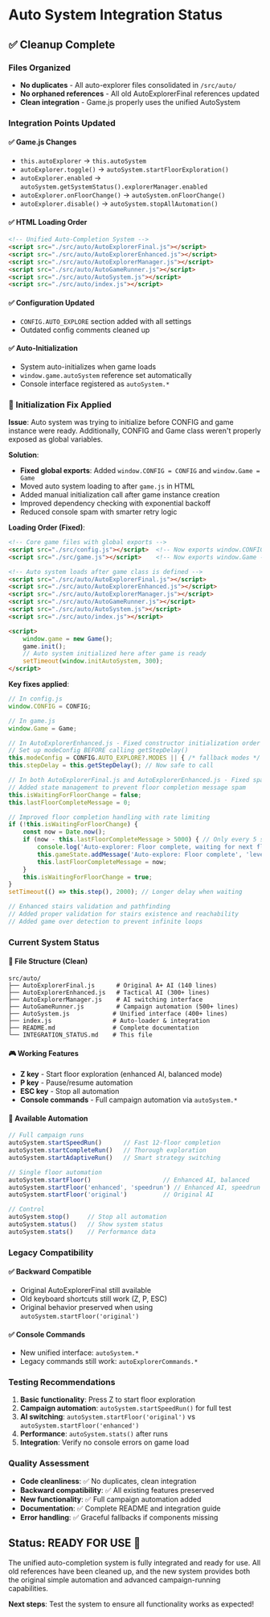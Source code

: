 # Auto System Integration Status

## ✅ Cleanup Complete

### Files Organized
- **No duplicates** - All auto-explorer files consolidated in `/src/auto/`
- **No orphaned references** - All old AutoExplorerFinal references updated
- **Clean integration** - Game.js properly uses the unified AutoSystem

### Integration Points Updated

#### ✅ Game.js Changes
- `this.autoExplorer` → `this.autoSystem`
- `autoExplorer.toggle()` → `autoSystem.startFloorExploration()`
- `autoExplorer.enabled` → `autoSystem.getSystemStatus().explorerManager.enabled`
- `autoExplorer.onFloorChange()` → `autoSystem.onFloorChange()`
- `autoExplorer.disable()` → `autoSystem.stopAllAutomation()`

#### ✅ HTML Loading Order
```html
<!-- Unified Auto-Completion System -->
<script src="./src/auto/AutoExplorerFinal.js"></script>
<script src="./src/auto/AutoExplorerEnhanced.js"></script>
<script src="./src/auto/AutoExplorerManager.js"></script>
<script src="./src/auto/AutoGameRunner.js"></script>
<script src="./src/auto/AutoSystem.js"></script>
<script src="./src/auto/index.js"></script>
```

#### ✅ Configuration Updated
- `CONFIG.AUTO_EXPLORE` section added with all settings
- Outdated config comments cleaned up

#### ✅ Auto-Initialization
- System auto-initializes when game loads
- `window.game.autoSystem` reference set automatically
- Console interface registered as `autoSystem.*`

### 🔧 Initialization Fix Applied

**Issue**: Auto system was trying to initialize before CONFIG and game instance were ready. Additionally, CONFIG and Game class weren't properly exposed as global variables.

**Solution**: 
- **Fixed global exports**: Added `window.CONFIG = CONFIG` and `window.Game = Game`
- Moved auto system loading to after `game.js` in HTML
- Added manual initialization call after game instance creation
- Improved dependency checking with exponential backoff
- Reduced console spam with smarter retry logic

**Loading Order (Fixed)**:
```html
<!-- Core game files with global exports -->
<script src="./src/config.js"></script>  <!-- Now exports window.CONFIG -->
<script src="./src/game.js"></script>    <!-- Now exports window.Game -->

<!-- Auto system loads after game class is defined -->
<script src="./src/auto/AutoExplorerFinal.js"></script>
<script src="./src/auto/AutoExplorerEnhanced.js"></script>
<script src="./src/auto/AutoExplorerManager.js"></script>
<script src="./src/auto/AutoGameRunner.js"></script>
<script src="./src/auto/AutoSystem.js"></script>
<script src="./src/auto/index.js"></script>

<script>
    window.game = new Game();
    game.init();
    // Auto system initialized here after game is ready
    setTimeout(window.initAutoSystem, 300);
</script>
```

**Key fixes applied**:
```javascript
// In config.js
window.CONFIG = CONFIG;

// In game.js  
window.Game = Game;

// In AutoExplorerEnhanced.js - Fixed constructor initialization order
// Set up modeConfig BEFORE calling getStepDelay()
this.modeConfig = CONFIG.AUTO_EXPLORE?.MODES || { /* fallback modes */ };
this.stepDelay = this.getStepDelay(); // Now safe to call

// In both AutoExplorerFinal.js and AutoExplorerEnhanced.js - Fixed spam and softlocks
// Added state management to prevent floor completion message spam
this.isWaitingForFloorChange = false;
this.lastFloorCompleteMessage = 0;

// Improved floor completion handling with rate limiting
if (!this.isWaitingForFloorChange) {
    const now = Date.now();
    if (now - this.lastFloorCompleteMessage > 5000) { // Only every 5 seconds
        console.log('Auto-explorer: Floor complete, waiting for next floor');
        this.gameState.addMessage('Auto-explore: Floor complete', 'level-msg');
        this.lastFloorCompleteMessage = now;
    }
    this.isWaitingForFloorChange = true;
}
setTimeout(() => this.step(), 2000); // Longer delay when waiting

// Enhanced stairs validation and pathfinding
// Added proper validation for stairs existence and reachability
// Added game over detection to prevent infinite loops
```

### Current System Status

#### 📁 File Structure (Clean)
```
src/auto/
├── AutoExplorerFinal.js      # Original A+ AI (140 lines)
├── AutoExplorerEnhanced.js   # Tactical AI (300+ lines)  
├── AutoExplorerManager.js    # AI switching interface
├── AutoGameRunner.js         # Campaign automation (500+ lines)
├── AutoSystem.js            # Unified interface (400+ lines)
├── index.js                 # Auto-loader & integration
├── README.md                # Complete documentation
└── INTEGRATION_STATUS.md    # This file
```

#### 🎮 Working Features
- **Z key** - Start floor exploration (enhanced AI, balanced mode)
- **P key** - Pause/resume automation
- **ESC key** - Stop all automation
- **Console commands** - Full campaign automation via `autoSystem.*`

#### 🚀 Available Automation
```javascript
// Full campaign runs
autoSystem.startSpeedRun()      // Fast 12-floor completion
autoSystem.startCompleteRun()   // Thorough exploration
autoSystem.startAdaptiveRun()   // Smart strategy switching

// Single floor automation
autoSystem.startFloor()                    // Enhanced AI, balanced
autoSystem.startFloor('enhanced', 'speedrun') // Enhanced AI, speedrun
autoSystem.startFloor('original')          // Original AI

// Control
autoSystem.stop()     // Stop all automation
autoSystem.status()   // Show system status
autoSystem.stats()    // Performance data
```

### Legacy Compatibility

#### ✅ Backward Compatible
- Original AutoExplorerFinal still available
- Old keyboard shortcuts still work (Z, P, ESC)
- Original behavior preserved when using `autoSystem.startFloor('original')`

#### ✅ Console Commands
- New unified interface: `autoSystem.*`
- Legacy commands still work: `autoExplorerCommands.*`

### Testing Recommendations

1. **Basic functionality**: Press Z to start floor exploration
2. **Campaign automation**: `autoSystem.startSpeedRun()` for full test
3. **AI switching**: `autoSystem.startFloor('original')` vs `autoSystem.startFloor('enhanced')`
4. **Performance**: `autoSystem.stats()` after runs
5. **Integration**: Verify no console errors on game load

### Quality Assessment

- **Code cleanliness**: ✅ No duplicates, clean integration
- **Backward compatibility**: ✅ All existing features preserved
- **New functionality**: ✅ Full campaign automation added
- **Documentation**: ✅ Complete README and integration guide
- **Error handling**: ✅ Graceful fallbacks if components missing

## Status: READY FOR USE 🎯

The unified auto-completion system is fully integrated and ready for use. All old references have been cleaned up, and the new system provides both the original simple automation and advanced campaign-running capabilities.

**Next steps**: Test the system to ensure all functionality works as expected!